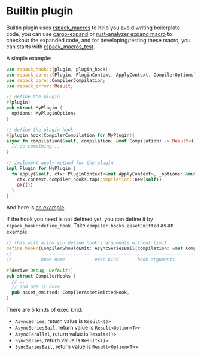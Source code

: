 # Builtin plugin

Builtin plugin uses [rspack_macros](https://github.com/web-infra-dev/rspack/tree/7cc39cc4bb6f73791a5bcb175137ffd84b105da5/crates/rspack_macros) to help you avoid writing boilerplate code, you can use [cargo-expand](https://github.com/dtolnay/cargo-expand) or [rust-analyzer expand macro](https://rust-analyzer.github.io/manual.html#expand-macro-recursively) to checkout the expanded code, and for developing/testing these macro, you can starts with [rspack_macros_test](https://github.com/web-infra-dev/rspack/tree/7cc39cc4bb6f73791a5bcb175137ffd84b105da5/crates/rspack_macros_test).

A simple example:

```rust
use rspack_hook::{plugin, plugin_hook};
use rspack_core::{Plugin, PluginContext, ApplyContext, CompilerOptions};
use rspack_core::CompilerCompilation;
use rspack_error::Result;

// define the plugin
#[plugin]
pub struct MyPlugin {
  options: MyPluginOptions
}

// define the plugin hook
#[plugin_hook(CompilerCompilation for MyPlugin)]
async fn compilation(&self, compilation: &mut Compilation) -> Result<()> {
  // do something...
}

// implement apply method for the plugin
impl Plugin for MyPlugin {
  fn apply(&self, ctx: PluginContext<&mut ApplyContext>, _options: &mut CompilerOptions) -> Result<()> {
    ctx.context.compiler_hooks.tap(compilation::new(self))
    Ok(())
  }
}
```

And here is [an example](https://github.com/web-infra-dev/rspack/blob/7cc39cc4bb6f73791a5bcb175137ffd84b105da5/crates/rspack_plugin_ignore/src/lib.rs).

If the hook you need is not defined yet, you can define it by `rspack_hook::define_hook`. Take `compiler.hooks.assetEmitted` as an example:

```rust
// this will allow you define hook's arguments without limit
define_hook!(CompilerShouldEmit: AsyncSeriesBail(compilation: &mut Compilation) -> bool);
//           ------------------  --------------- -----------------------------  -------
//           hook name           exec kind       hook arguments                 return value (Result<Option<bool>>)

#[derive(Debug, Default)]
pub struct CompilerHooks {
  // ...
  // and add it here
  pub asset_emitted: CompilerAssetEmittedHook,
}
```

There are 5 kinds of exec kind:

- `AsyncSeries`, return value is `Result<()>`
- `AsyncSeriesBail`, return value is `Result<Option<T>>`
- `AsyncParallel`, return value is `Result<()>`
- `SyncSeries`, return value is `Result<()>`
- `SyncSeriesBail`, return value is `Result<Option<T>>`
